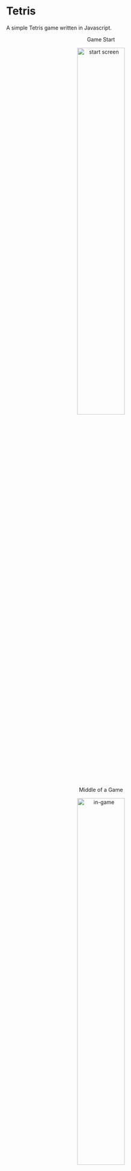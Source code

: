 # Tetris

A simple Tetris game written in Javascript. 

<p align="center">Game Start</p>
<p align="center">
  <image width="50%" height="50%" src="https://user-images.githubusercontent.com/23227930/40473222-9299e2f8-5f09-11e8-9991-994381e800b0.png" alt="start screen" />
</p>

<p align="center">Middle of a Game</p>
<p align="center">
  <image width="50%" height="50%" src ="https://user-images.githubusercontent.com/23227930/40473225-94e34446-5f09-11e8-965b-922c0720d73e.png" alt="in-game" />
</p>

## Scoring

The game uses the original Tetris scoring system for Nintendo's NES, that is:

Level | 1 Line Cleared | 2 Lines Cleared | 3 Lines Cleared | 4 Lines Cleared
:---: | :------------: | :-------------: | :-------------: | :-------------:
0     | 40             | 100             | 300             | 1200
1     | 80             | 200             | 600             | 2400
...   |                |                 |                 |
9     | 400            | 1000            | 3000            | 12000
n     | 40 * (n + 1)   | 100 * (n + 1)   | 300 * (n + 1)   | 1200 * (n + 1)

## Floating Blocks

The game uses floating mechanism for blocks instead of chain-reaction when lines of blocks are cleared. This is done intentionally to increase game difficulty at high levels.

## "Bag" Random Generator

The game implements "bag" random generator to ensure every type of block will occur once and exactly once every 7 moves (as there are a total of 7 block types). Refer to [wiki] page for more details.

## License

Copyright (c) 2018 Yi Zhang

Licensed under the MIT License.
